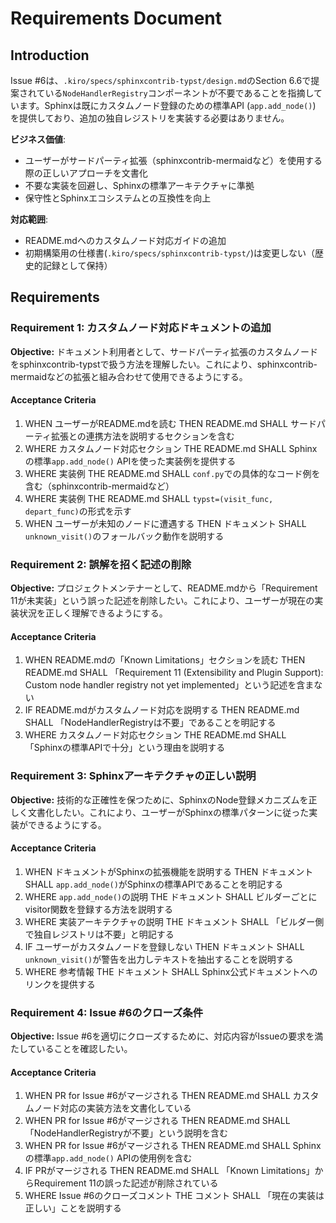 # Requirements Document

## Introduction

Issue #6は、`.kiro/specs/sphinxcontrib-typst/design.md`のSection 6.6で提案されている`NodeHandlerRegistry`コンポーネントが不要であることを指摘しています。Sphinxは既にカスタムノード登録のための標準API (`app.add_node()`) を提供しており、追加の独自レジストリを実装する必要はありません。

**ビジネス価値**:
- ユーザーがサードパーティ拡張（sphinxcontrib-mermaidなど）を使用する際の正しいアプローチを文書化
- 不要な実装を回避し、Sphinxの標準アーキテクチャに準拠
- 保守性とSphinxエコシステムとの互換性を向上

**対応範囲**:
- README.mdへのカスタムノード対応ガイドの追加
- 初期構築用の仕様書(`.kiro/specs/sphinxcontrib-typst/`)は変更しない（歴史的記録として保持）

## Requirements

### Requirement 1: カスタムノード対応ドキュメントの追加

**Objective:** ドキュメント利用者として、サードパーティ拡張のカスタムノードをsphinxcontrib-typstで扱う方法を理解したい。これにより、sphinxcontrib-mermaidなどの拡張と組み合わせて使用できるようにする。

#### Acceptance Criteria

1. WHEN ユーザーがREADME.mdを読む THEN README.md SHALL サードパーティ拡張との連携方法を説明するセクションを含む
2. WHERE カスタムノード対応セクション THE README.md SHALL Sphinxの標準`app.add_node()` APIを使った実装例を提供する
3. WHERE 実装例 THE README.md SHALL `conf.py`での具体的なコード例を含む（sphinxcontrib-mermaidなど）
4. WHERE 実装例 THE README.md SHALL `typst=(visit_func, depart_func)`の形式を示す
5. WHEN ユーザーが未知のノードに遭遇する THEN ドキュメント SHALL `unknown_visit()`のフォールバック動作を説明する

### Requirement 2: 誤解を招く記述の削除

**Objective:** プロジェクトメンテナーとして、README.mdから「Requirement 11が未実装」という誤った記述を削除したい。これにより、ユーザーが現在の実装状況を正しく理解できるようにする。

#### Acceptance Criteria

1. WHEN README.mdの「Known Limitations」セクションを読む THEN README.md SHALL 「Requirement 11 (Extensibility and Plugin Support): Custom node handler registry not yet implemented」という記述を含まない
2. IF README.mdがカスタムノード対応を説明する THEN README.md SHALL 「NodeHandlerRegistryは不要」であることを明記する
3. WHERE カスタムノード対応セクション THE README.md SHALL 「Sphinxの標準APIで十分」という理由を説明する

### Requirement 3: Sphinxアーキテクチャの正しい説明

**Objective:** 技術的な正確性を保つために、SphinxのNode登録メカニズムを正しく文書化したい。これにより、ユーザーがSphinxの標準パターンに従った実装ができるようにする。

#### Acceptance Criteria

1. WHEN ドキュメントがSphinxの拡張機能を説明する THEN ドキュメント SHALL `app.add_node()`がSphinxの標準APIであることを明記する
2. WHERE `app.add_node()`の説明 THE ドキュメント SHALL ビルダーごとにvisitor関数を登録する方法を説明する
3. WHERE 実装アーキテクチャの説明 THE ドキュメント SHALL 「ビルダー側で独自レジストリは不要」と明記する
4. IF ユーザーがカスタムノードを登録しない THEN ドキュメント SHALL `unknown_visit()`が警告を出力しテキストを抽出することを説明する
5. WHERE 参考情報 THE ドキュメント SHALL Sphinx公式ドキュメントへのリンクを提供する

### Requirement 4: Issue #6のクローズ条件

**Objective:** Issue #6を適切にクローズするために、対応内容がIssueの要求を満たしていることを確認したい。

#### Acceptance Criteria

1. WHEN PR for Issue #6がマージされる THEN README.md SHALL カスタムノード対応の実装方法を文書化している
2. WHEN PR for Issue #6がマージされる THEN README.md SHALL 「NodeHandlerRegistryが不要」という説明を含む
3. WHEN PR for Issue #6がマージされる THEN README.md SHALL Sphinxの標準`app.add_node()` APIの使用例を含む
4. IF PRがマージされる THEN README.md SHALL 「Known Limitations」からRequirement 11の誤った記述が削除されている
5. WHERE Issue #6のクローズコメント THE コメント SHALL 「現在の実装は正しい」ことを説明する
